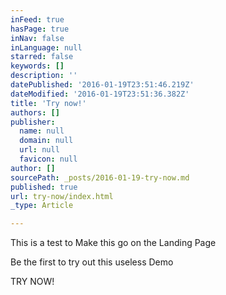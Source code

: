 ```yaml
---
inFeed: true
hasPage: true
inNav: false
inLanguage: null
starred: false
keywords: []
description: ''
datePublished: '2016-01-19T23:51:46.219Z'
dateModified: '2016-01-19T23:51:36.382Z'
title: 'Try now!'
authors: []
publisher:
  name: null
  domain: null
  url: null
  favicon: null
author: []
sourcePath: _posts/2016-01-19-try-now.md
published: true
url: try-now/index.html
_type: Article

---
```

This is a test to Make this go on the Landing Page

Be the first to try out this useless Demo

TRY NOW!